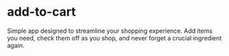 # add-to-cart
Simple app designed to streamline your shopping experience. Add items you need, check them off as you shop, and never forget a crucial ingredient again.

